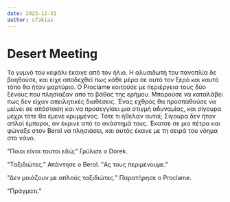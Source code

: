 ```yaml
---
date: 2023-12-31
author: sfakias
---
```

# Desert Meeting

Το γυμνό του κεφάλι έκαιγε από τον ήλιο. Η αλυσιδωτή του πανοπλία δε βοηθούσε, και είχε αποδεχθεί πως κάθε μέρα σε αυτό τον ξερό και καυτό τόπο θα ήταν μαρτύριο. O Proclame κοιτούσε με περιέργεια τους δύο ξένους που πλησίαζαν από το βάθος της ερήμου. Μπορούσε να καταλάβει πως δεν είχαν απειλητικές διαθέσεις. Ένας εχθρός θα προσπαθούσε να μείνει σε απόσταση και να προσεγγίσει μια στιγμή αδυναμίας, και σίγουρα μέχρι τότε θα έμενε κρυμμένος. Τότε τι ήθελαν αυτοί; Σίγουρα δεν ήταν απλοί έμποροι, αν έκρινε από το ανάστημά τους. Έκατσε σε μια πέτρα και φώναξε στον Berol να πλησιάσει, και αυτός έκανε με τη σειρά του νόημα στο νάνο.

"Ποιοι είναι τουτοι εδώ;" Γρύλισε ο Dorek.  

"Ταξιδιώτες." Απάντησε ο Berol. "Ας τους περιμένουμε." 

"Δεν μοιάζουν με απλούς ταξιδιώτες." Παρατήρησε ο Proclame.  

"Πράγματι."  

